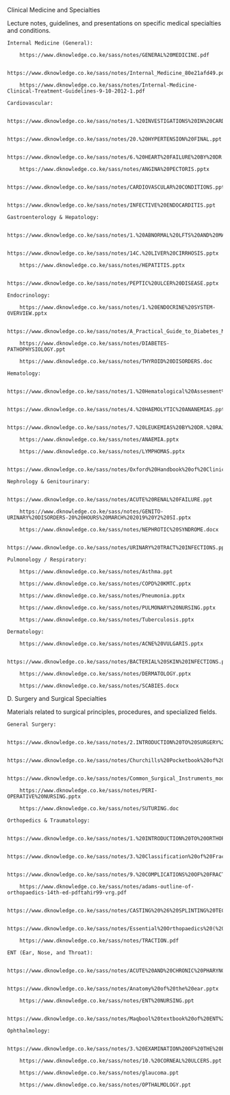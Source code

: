 Clinical Medicine and Specialties

Lecture notes, guidelines, and presentations on specific medical specialties and conditions.

    Internal Medicine (General):

        https://www.dknowledge.co.ke/sass/notes/GENERAL%20MEDICINE.pdf

        https://www.dknowledge.co.ke/sass/notes/Internal_Medicine_80e21afd49.pdf

        https://www.dknowledge.co.ke/sass/notes/Internal-Medicine-Clinical-Treatment-Guidelines-9-10-2012-1.pdf

    Cardiovascular:

        https://www.dknowledge.co.ke/sass/notes/1.%20INVESTIGATIONS%20IN%20CARDIOLOGY%20CLASS%20NOTES.pdf

        https://www.dknowledge.co.ke/sass/notes/20.%20HYPERTENSION%20FINAL.ppt

        https://www.dknowledge.co.ke/sass/notes/6.%20HEART%20FAILURE%20BY%20DR.%20JOSHI.pdf

        https://www.dknowledge.co.ke/sass/notes/ANGINA%20PECTORIS.pptx

        https://www.dknowledge.co.ke/sass/notes/CARDIOVASCULAR%20CONDITIONS.pptx

        https://www.dknowledge.co.ke/sass/notes/INFECTIVE%20ENDOCARDITIS.ppt

    Gastroenterology & Hepatology:

        https://www.dknowledge.co.ke/sass/notes/1.%20ABNORMAL%20LFTS%20AND%20MANAGEMENT%20OF%20LIVER%20FAILURE.pptx

        https://www.dknowledge.co.ke/sass/notes/14C.%20LIVER%20CIRRHOSIS.pptx

        https://www.dknowledge.co.ke/sass/notes/HEPATITIS.pptx

        https://www.dknowledge.co.ke/sass/notes/PEPTIC%20ULCER%20DISEASE.pptx

    Endocrinology:

        https://www.dknowledge.co.ke/sass/notes/1.%20ENDOCRINE%20SYSTEM-OVERVIEW.pptx

        https://www.dknowledge.co.ke/sass/notes/A_Practical_Guide_to_Diabetes_Mellitus.pdf

        https://www.dknowledge.co.ke/sass/notes/DIABETES-PATHOPHYSIOLOGY.ppt

        https://www.dknowledge.co.ke/sass/notes/THYROID%20DISORDERS.doc

    Hematology:

        https://www.dknowledge.co.ke/sass/notes/1.%20Hematological%20Assesment%20of%20a%20Patient.ppt

        https://www.dknowledge.co.ke/sass/notes/4.%20HAEMOLYTIC%20ANANEMIAS.ppt

        https://www.dknowledge.co.ke/sass/notes/7.%20LEUKEMIAS%20BY%20DR.%20RAJAB.pptx

        https://www.dknowledge.co.ke/sass/notes/ANAEMIA.pptx

        https://www.dknowledge.co.ke/sass/notes/LYMPHOMAS.pptx

        https://www.dknowledge.co.ke/sass/notes/Oxford%20Handbook%20of%20Clinical%20Haematology.pdf

    Nephrology & Genitourinary:

        https://www.dknowledge.co.ke/sass/notes/ACUTE%20RENAL%20FAILURE.ppt

        https://www.dknowledge.co.ke/sass/notes/GENITO-URINARY%20DISORDERS-20%20HOURS%20MARCH%202019%20Y2%20SI.pptx

        https://www.dknowledge.co.ke/sass/notes/NEPHROTIC%20SYNDROME.docx

        https://www.dknowledge.co.ke/sass/notes/URINARY%20TRACT%20INFECTIONS.pptx

    Pulmonology / Respiratory:

        https://www.dknowledge.co.ke/sass/notes/Asthma.ppt

        https://www.dknowledge.co.ke/sass/notes/COPD%20KMTC.pptx

        https://www.dknowledge.co.ke/sass/notes/Pneumonia.pptx

        https://www.dknowledge.co.ke/sass/notes/PULMONARY%20NURSING.pptx

        https://www.dknowledge.co.ke/sass/notes/Tuberculosis.pptx

    Dermatology:

        https://www.dknowledge.co.ke/sass/notes/ACNE%20VULGARIS.pptx

        https://www.dknowledge.co.ke/sass/notes/BACTERIAL%20SKIN%20INFECTIONS.ppt

        https://www.dknowledge.co.ke/sass/notes/DERMATOLOGY.pptx

        https://www.dknowledge.co.ke/sass/notes/SCABIES.docx

D. Surgery and Surgical Specialties

Materials related to surgical principles, procedures, and specialized fields.

    General Surgery:

        https://www.dknowledge.co.ke/sass/notes/2.INTRODUCTION%20TO%20SURGERY%20I.pptx

        https://www.dknowledge.co.ke/sass/notes/Churchills%20Pocketbook%20of%20Surgery.pdf

        https://www.dknowledge.co.ke/sass/notes/Common_Surgical_Instruments_module.pdf

        https://www.dknowledge.co.ke/sass/notes/PERI-OPERATIVE%20NURSING.pptx

        https://www.dknowledge.co.ke/sass/notes/SUTURING.doc

    Orthopedics & Traumatology:

        https://www.dknowledge.co.ke/sass/notes/1.%20INTRODUCTION%20TO%20ORTHOPAEDICS.pdf

        https://www.dknowledge.co.ke/sass/notes/3.%20Classification%20of%20Fractures.pptx

        https://www.dknowledge.co.ke/sass/notes/9.%20COMPLICATIONS%20OF%20FRACTURES.pptx

        https://www.dknowledge.co.ke/sass/notes/adams-outline-of-orthopaedics-14th-ed-pdftahir99-vrg.pdf

        https://www.dknowledge.co.ke/sass/notes/CASTING%20%26%20SPLINTING%20TECHNIQUES%202022.docx

        https://www.dknowledge.co.ke/sass/notes/Essential%20Orthopaedics%20(%20PDFDrive%20).pdf

        https://www.dknowledge.co.ke/sass/notes/TRACTION.pdf

    ENT (Ear, Nose, and Throat):

        https://www.dknowledge.co.ke/sass/notes/ACUTE%20AND%20CHRONIC%20PHARYNGITIS.ppt

        https://www.dknowledge.co.ke/sass/notes/Anatomy%20of%20the%20ear.pptx

        https://www.dknowledge.co.ke/sass/notes/ENT%20NURSING.ppt

        https://www.dknowledge.co.ke/sass/notes/Maqbool%20textbook%20of%20ENT%20diseases.pdf

    Ophthalmology:

        https://www.dknowledge.co.ke/sass/notes/3.%20EXAMINATION%20OF%20THE%20EYE.ppt

        https://www.dknowledge.co.ke/sass/notes/10.%20CORNEAL%20ULCERS.ppt

        https://www.dknowledge.co.ke/sass/notes/glaucoma.ppt

        https://www.dknowledge.co.ke/sass/notes/OPTHALMOLOGY.ppt